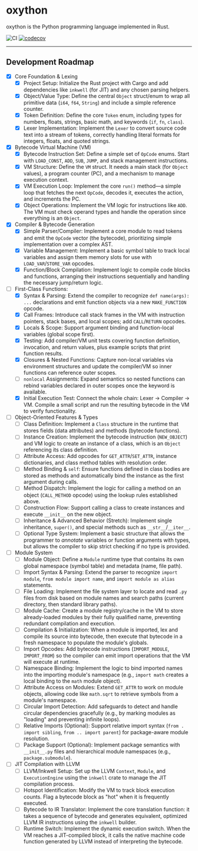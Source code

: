 # oxython

oxython is the Python programming language implemented in Rust.

![CI](https://github.com/gdonald/oxython/workflows/CI/badge.svg) [![codecov](https://codecov.io/gh/gdonald/oxython/graph/badge.svg?token=GQ4LA1VMRE)](https://codecov.io/gh/gdonald/oxython)

---

## Development Roadmap

- [x] Core Foundation & Lexing
    - [x] Project Setup: Initialize the Rust project with Cargo and add dependencies like `inkwell` (for JIT) and any chosen parsing helpers.
    - [x] Object/Value Type: Define the central `Object` struct/enum to wrap all primitive data (`i64`, `f64`, `String`) and include a simple reference counter.
    - [x] Token Definition: Define the core `Token` enum, including types for numbers, floats, strings, basic math, and keywords (`if`, `fn`, `class`).
    - [x] Lexer Implementation: Implement the `Lexer` to convert source code text into a stream of tokens, correctly handling literal formats for integers, floats, and quoted strings.

- [x] Bytecode Virtual Machine (VM)
    - [x] Bytecode Instruction Set: Define a simple set of `OpCode` enums. Start with `LOAD_CONST`, `ADD`, `SUB`, `JUMP`, and stack management instructions.
    - [x] VM Structure: Define the `VM` struct. It needs a main stack (for `Object` values), a program counter (PC), and a mechanism to manage execution context.
    - [x] VM Execution Loop: Implement the core `run()` method—a simple loop that fetches the next `OpCode`, decodes it, executes the action, and increments the PC.
    - [x] Object Operations: Implement the VM logic for instructions like `ADD`. The VM must check operand types and handle the operation since everything is an `Object`.

- [x] Compiler & Bytecode Generation
    - [x] Simple Parser/Compiler: Implement a core module to read tokens and emit the `OpCode` vector (the bytecode), prioritizing simple implementation over a complex AST.
    - [x] Variable Management: Implement a basic symbol table to track local variables and assign them memory slots for use with `LOAD_VAR`/`STORE_VAR` opcodes.
    - [x] Function/Block Compilation: Implement logic to compile code blocks and functions, arranging their instructions sequentially and handling the necessary jump/return logic.
- [ ] First-Class Functions:
    - [x] Syntax & Parsing: Extend the compiler to recognize `def name(args): ...` declarations and emit function objects via a new `MAKE_FUNCTION` opcode.
    - [x] Call Frames: Introduce call stack frames in the VM with instruction pointers, stack bases, and local scopes; add `CALL`/`RETURN` opcodes.
    - [x] Locals & Scope: Support argument binding and function-local variables (global scope first).
    - [x] Testing: Add compiler/VM unit tests covering function definition, invocation, and return values, plus example scripts that print function results.
    - [x] Closures & Nested Functions: Capture non-local variables via environment structures and update the compiler/VM so inner functions can reference outer scopes.
    - [ ] `nonlocal` Assignments: Expand semantics so nested functions can rebind variables declared in outer scopes once the keyword is available.
    - [x] Initial Execution Test: Connect the whole chain: Lexer $\rightarrow$ Compiler $\rightarrow$ VM. Compile a small script and run the resulting bytecode in the VM to verify functionality.

- [ ] Object-Oriented Features & Types
    - [ ] Class Definition: Implement a `Class` structure in the runtime that stores fields (data attributes) and methods (bytecode functions).
    - [ ] Instance Creation: Implement the bytecode instruction (`NEW_OBJECT`) and VM logic to create an instance of a class, which is an `Object` referencing its class definition.
    - [ ] Attribute Access: Add opcodes for `GET_ATTR`/`SET_ATTR`, instance dictionaries, and class method tables with resolution order.
    - [ ] Method Binding & `self`: Ensure functions defined in class bodies are stored as methods and automatically bind the instance as the first argument during calls.
    - [ ] Method Dispatch: Implement the logic for calling a method on an object (`CALL_METHOD` opcode) using the lookup rules established above.
    - [ ] Construction Flow: Support calling a class to create instances and execute `__init__` on the new object.
    - [ ] Inheritance & Advanced Behavior (Stretch): Implement single inheritance, `super()`, and special methods such as `__str__`/`__iter__`.
    - [ ] Optional Type System: Implement a basic structure that allows the programmer to *annotate* variables or function arguments with types, but allows the compiler to skip strict checking if no type is provided.

- [ ] Module System
    - [ ] Module Object: Define a `Module` runtime type that contains its own global namespace (symbol table) and metadata (name, file path).
    - [ ] Import Syntax & Parsing: Extend the parser to recognize `import module`, `from module import name`, and `import module as alias` statements.
    - [ ] File Loading: Implement the file system layer to locate and read `.py` files from disk based on module names and search paths (current directory, then standard library paths).
    - [ ] Module Cache: Create a module registry/cache in the VM to store already-loaded modules by their fully qualified name, preventing redundant compilation and execution.
    - [ ] Compilation & Initialization: When a module is imported, lex and compile its source into bytecode, then execute that bytecode in a fresh namespace to populate the module's globals.
    - [ ] Import Opcodes: Add bytecode instructions (`IMPORT_MODULE`, `IMPORT_FROM`) so the compiler can emit import operations that the VM will execute at runtime.
    - [ ] Namespace Binding: Implement the logic to bind imported names into the importing module's namespace (e.g., `import math` creates a local binding to the `math` module object).
    - [ ] Attribute Access on Modules: Extend `GET_ATTR` to work on module objects, allowing code like `math.sqrt` to retrieve symbols from a module's namespace.
    - [ ] Circular Import Detection: Add safeguards to detect and handle circular dependencies gracefully (e.g., by marking modules as "loading" and preventing infinite loops).
    - [ ] Relative Imports (Optional): Support relative import syntax (`from . import sibling`, `from .. import parent`) for package-aware module resolution.
    - [ ] Package Support (Optional): Implement package semantics with `__init__.py` files and hierarchical module namespaces (e.g., `package.submodule`).

- [ ] JIT Compilation with LLVM
    - [ ] LLVM/Inkwell Setup: Set up the LLVM `Context`, `Module`, and `ExecutionEngine` using the `inkwell` crate to manage the JIT compilation process.
    - [ ] Hotspot Identification: Modify the VM to track block execution counts. Flag a bytecode block as "hot" when it is frequently executed.
    - [ ] Bytecode to IR Translator: Implement the core translation function: it takes a sequence of bytecode and generates equivalent, optimized LLVM IR instructions using the `inkwell` builder.
    - [ ] Runtime Switch: Implement the dynamic execution switch. When the VM reaches a JIT-compiled block, it calls the native machine code function generated by LLVM instead of interpreting the bytecode.
